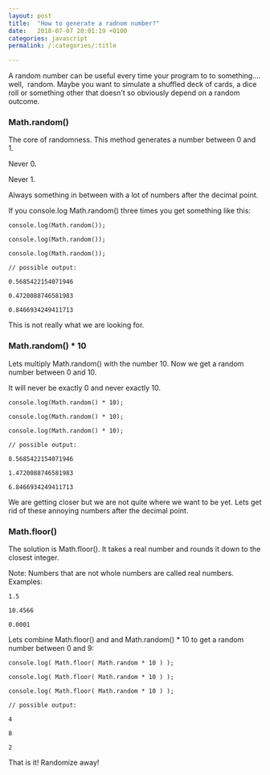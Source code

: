 ```yaml
---
layout: post
title:  "How to generate a radnom number?"
date:   2018-07-07 20:01:19 +0100
categories: javascript 
permalink: /:categories/:title

---
```

A random number can be useful every time your program to to something.... well,  random. Maybe you want to simulate a shuffled deck of cards, a dice roll or something other that doesn't so obviously depend on a random outcome.

### Math.random()

The core of randomness. This method generates a number between 0 and 1.

Never 0.

Never 1.

Always something in between with a lot of numbers after the decimal point.

If you console.log Math.random() three times you get something like this:

```
console.log(Math.random());

console.log(Math.random());

console.log(Math.random());

// possible output:

0.5685422154071946

0.4720088746581983

0.8466934249411713
```
This is not really what we are looking for.

### Math.random() * 10

Lets multiply Math.random() with the number 10. Now we get a random number between 0 and 10.

It will never be exactly 0 and never exactly 10.

```
console.log(Math.random() * 10);

console.log(Math.random() * 10);

console.log(Math.random() * 10);

// possible output:

8.5685422154071946

1.4720088746581983

6.8466934249411713
```
We are getting closer but we are not quite where we want to be yet. Lets get rid of these annoying numbers after the decimal point.

### Math.floor()

The solution is Math.floor(). It takes a real number and rounds it down to the closest integer.

Note: Numbers that are not whole numbers are called real numbers. Examples:
```
1.5

10.4566

0.0001
```

Lets combine Math.floor() and and Math.random() * 10 to get a random number between 0 and 9:
```
console.log( Math.floor( Math.random * 10 ) );

console.log( Math.floor( Math.random * 10 ) );

console.log( Math.floor( Math.random * 10 ) );

// possible output:

4

8

2
```
That is it! Randomize away!
